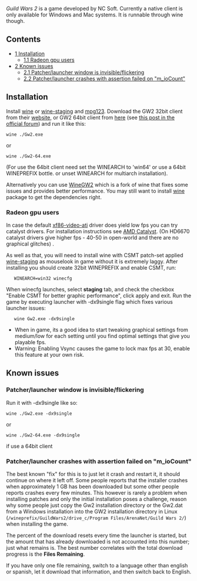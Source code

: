 *Guild Wars 2* is a game developed by NC Soft. Currently a native client is only available for Windows and Mac systems. It is runnable through wine though.

## Contents

*   [1 Installation](#Installation)
    *   [1.1 Radeon gpu users](#Radeon_gpu_users)
*   [2 Known issues](#Known_issues)
    *   [2.1 Patcher/launcher window is invisible/flickering](#Patcher.2Flauncher_window_is_invisible.2Fflickering)
    *   [2.2 Patcher/launcher crashes with assertion failed on "m_ioCount"](#Patcher.2Flauncher_crashes_with_assertion_failed_on_.22m_ioCount.22)

## Installation

Install [wine](https://www.archlinux.org/packages/?name=wine) or [wine-staging](https://www.archlinux.org/packages/?name=wine-staging) and [mpg123](https://www.archlinux.org/packages/?name=mpg123). Download the GW2 32bit client from their [website](http://cloudfront.guildwars2.com/client/Gw2.exe), or GW2 64bit client from [here](http://s3.amazonaws.com/gw2cdn/client/branches/Gw2-64.exe) (see [this post in the official forum](https://forum-en.guildwars2.com/forum/support/support/64-bit-Client-Beta-FAQ/first#post5717439)) and run it like this:

```
wine ./Gw2.exe

```

or

```
wine ./Gw2-64.exe

```

(For use the 64bit client need set the WINEARCH to 'win64' or use a 64bit WINEPREFIX bottle. or unset WINEARCH for multiarch installation).

Alternatively you can use [WineGW2](http://boxedfox.org/projects/winegw2/) which is a fork of wine that fixes some issues and provides better performance. You may still want to install [wine](https://www.archlinux.org/packages/?name=wine) package to get the dependencies right.

### Radeon gpu users

In case the default [xf86-video-ati](https://www.archlinux.org/packages/?name=xf86-video-ati) driver does yield low fps you can try catalyst drivers. For installation instructions see [AMD Catalyst](/index.php/AMD_Catalyst "AMD Catalyst"). (On HD6670 catalyst drivers give higher fps - 40-50 in open-world and there are no graphical glitches) .

As well as that, you will need to install wine with CSMT patch-set applied [wine-staging](https://github.com/wine-compholio/wine-staging/wiki/Installation#-arch-linux) as mouselook in game without it is extremely laggy. After installing you should create 32bit WINEPREFIX and enable CSMT, run:

```
   WINEARCH=win32 winecfg

```

When winecfg launches, select **staging** tab, and check the checkbox "Enable CSMT for better graphic performance", click apply and exit. Run the game by executing launcher with -dx9single flag which fixes various launcher issues:

```
   wine Gw2.exe -dx9single

```

*   When in game, its a good idea to start tweaking graphical settings from medium/low for each setting until you find optimal settings that give you playable fps.
*   Warning: Enabling Vsync causes the game to lock max fps at 30, enable this feature at your own risk.

## Known issues

### Patcher/launcher window is invisible/flickering

Run it with -dx9single like so:

```
wine ./Gw2.exe -dx9single

```

or

```
wine ./Gw2-64.exe -dx9single

```

if use a 64bit client

### Patcher/launcher crashes with assertion failed on "m_ioCount"

The best known "fix" for this is to just let it crash and restart it, it should continue on where it left off. Some people reports that the installer crashes when approximately 1 GB has been downloaded but some other people reports crashes every few minutes. This however is rarely a problem when installing patches and only the initial installation poses a challenge, reason why some people just copy the Gw2 installation directory or the Gw2.dat from a Windows installation into the GW2 installation directory in Linux (`/wineprefix/GuildWars2/drive_c/Program Files/ArenaNet/Guild Wars 2/`) when installing the game.

The percent of the download resets every time the launcher is started, but the amount that has already downloaded is not accounted into this number; just what remains is. The best number correlates with the total download progress is the **Files Remaining**.

If you have only one file remaining, switch to a language other than english or spanish, let it download that information, and then switch back to English.